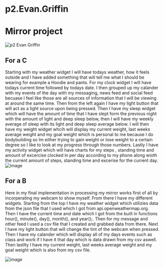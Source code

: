 # p2.Evan.Griffin
# Mirror project
![p2 Evan Griffin](https://user-images.githubusercontent.com/98298864/201768065-26fc9ef3-152f-4898-aa28-ffb4732449a4.png)
## For a C
Starting with my weather widget I will have todays weather, how it feels outside and I have added something that will tell me what I should be wearing for example a Hoodie and pants.
For my clock widget I will have todays current time followed by todays date.
I then grouped up my calander with my events of the day with my messaging, news feed and social feed becuase I feel like those are all sources of information that I will be viewing at around the same time.
Then from the left again I have my light button that will act as a light source upon being pressed.
Then I have my sleep widget which will have the amount of time that I have slept form the previous night with the amount of light and deep sleep below, then I will have my weekly average of sleep with its light and deep sleep average below.
I will then have my weight widget whcih will display my current weight, last weeks average weight and my goal weight which is personal to me because I do bodybuilding so Im either trying to gain weight or lose weight to a certain degree so I like to look at my progress through those numbers. 
Lastly I have my activity widget which will have charts for my steps , standing time and amount of excercise clocked in per day according to my phone along wioth the current amount of steps, standing time and excerise for the current day. 
![image](https://user-images.githubusercontent.com/98298864/202091849-61f4ef03-4444-4dae-a7f7-dde2fd72a518.png)
## For a B
Here in my final implementation in processing my mirror works first of all by incorperating my webcam to show myself. From there I have my different widgets. Starting from the top I have my weather widget which utilizies data from the json file that I used which I got from api.openweathermap.org. Then I have the current time and date which I got from the built in functions hour(), minute(), day(), month(), and year();. Then for my message and other feed I used a csv file that I created and grabbed data from there. Next I have my light button that will change the tint of the webcam when pressed. Then I have my calander which will display all of my days events such as class and work if I have it that day which is data drawn from my csv aswell. Then lastlty I have my current weight, last weeks average weight and my goal weight which is also from my csv file. 

![image](https://user-images.githubusercontent.com/98298864/202092626-d4fde190-071f-45ac-9d0c-273c74042f17.png)

